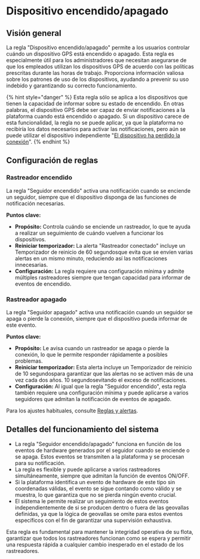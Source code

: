 # Dispositivo encendido/apagado

## Visión general

La regla "Dispositivo encendido/apagado" permite a los usuarios controlar cuándo un dispositivo GPS está encendido o apagado. Esta regla es especialmente útil para los administradores que necesitan asegurarse de que los empleados utilizan los dispositivos GPS de acuerdo con las políticas prescritas durante las horas de trabajo. Proporciona información valiosa sobre los patrones de uso de los dispositivos, ayudando a prevenir su uso indebido y garantizando su correcto funcionamiento.

{% hint style="danger" %}
Esta regla sólo se aplica a los dispositivos que tienen la capacidad de informar sobre su estado de encendido. En otras palabras, el dispositivo GPS debe ser capaz de enviar notificaciones a la plataforma cuando está encendido o apagado. Si un dispositivo carece de esta funcionalidad, la regla no se puede aplicar, ya que la plataforma no recibiría los datos necesarios para activar las notificaciones, pero aún se puede utilizar el dispositivo independiente "[El dispositivo ha perdido la conexión](../conexin-de-dispositivos/conexin-de-dispositivos/el-dispositivo-ha-perdido-la-conexin.md)".
{% endhint %}

## Configuración de reglas

### Rastreador encendido

La regla "Seguidor encendido" activa una notificación cuando se enciende un seguidor, siempre que el dispositivo disponga de las funciones de notificación necesarias.

**Puntos clave:**

* **Propósito:** Controla cuándo se enciende un rastreador, lo que te ayuda a realizar un seguimiento de cuándo vuelven a funcionar los dispositivos.
* **Reiniciar temporizador:** La alerta "Rastreador conectado" incluye un Temporizador de reinicio de 60 segundosque evita que se envíen varias alertas en un mismo minuto, reduciendo así las notificaciones innecesarias.
* **Configuración:** La regla requiere una configuración mínima y admite múltiples rastreadores siempre que tengan capacidad para informar de eventos de encendido.

### Rastreador apagado

La regla "Seguidor apagado" activa una notificación cuando un seguidor se apaga o pierde la conexión, siempre que el dispositivo pueda informar de este evento.

**Puntos clave:**

* **Propósito:** Le avisa cuando un rastreador se apaga o pierde la conexión, lo que le permite responder rápidamente a posibles problemas.
* **Reiniciar temporizador:** Esta alerta incluye un Temporizador de reinicio de 10 segundospara garantizar que las alertas no se activen más de una vez cada dos años. 10 segundosevitando el exceso de notificaciones.
* **Configuración:** Al igual que la regla "Seguidor encendido", esta regla también requiere una configuración mínima y puede aplicarse a varios seguidores que admitan la notificación de eventos de apagado.

Para los ajustes habituales, consulte [Reglas y alertas](../).

## Detalles del funcionamiento del sistema

* La regla "Seguidor encendido/apagado" funciona en función de los eventos de hardware generados por el seguidor cuando se enciende o se apaga. Estos eventos se transmiten a la plataforma y se procesan para su notificación.
* La regla es flexible y puede aplicarse a varios rastreadores simultáneamente, siempre que admitan la función de eventos ON/OFF.
* Si la plataforma identifica un evento de hardware de este tipo sin coordenadas válidas, el evento se sigue contando como válido y se muestra, lo que garantiza que no se pierda ningún evento crucial.
* El sistema le permite realizar un seguimiento de estos eventos independientemente de si se producen dentro o fuera de las geovallas definidas, ya que la lógica de geovallas se omite para estos eventos específicos con el fin de garantizar una supervisión exhaustiva.

Esta regla es fundamental para mantener la integridad operativa de su flota, garantizar que todos los rastreadores funcionan como se espera y permitir una respuesta rápida a cualquier cambio inesperado en el estado de los rastreadores.
